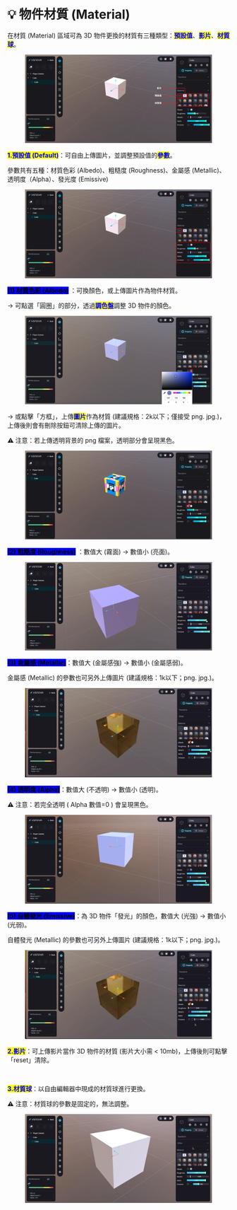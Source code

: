 # 💡 物件材質 (Material)

在材質 (Material) 區域可為 3D 物件更換的材質有三種類型：<mark style="color:blue;">**預設值**</mark>、<mark style="color:blue;">**影片**</mark>、<mark style="color:blue;">**材質球**</mark>。

<figure><img src="../../../.gitbook/assets/Frame 126.png" alt=""><figcaption></figcaption></figure>



<mark style="color:blue;">**1.預設值 (Default)**</mark>：可自由上傳圖片，並調整預設值的<mark style="color:blue;">**參數**</mark>。

參數共有五種：材質色彩 (Albedo)、粗糙度 (Roughness)、金屬感 (Metallic)、透明度（Alpha）、發光度 (Emissive)

<figure><img src="../../../.gitbook/assets/Frame 127.png" alt=""><figcaption></figcaption></figure>



<mark style="background-color:blue;">**(1) 材質色彩 (Albedo)**</mark> ：可換顏色，或上傳圖片作為物件材質。

\-> 可點選「圓圈」的部分，透過<mark style="color:blue;">**調色盤**</mark>調整 3D 物件的顏色。

<figure><img src="../../../.gitbook/assets/Frame 130.png" alt=""><figcaption></figcaption></figure>

\-> 或點擊「方框」，上傳<mark style="color:blue;">**圖片**</mark>作為材質 (建議規格：2k以下；僅接受 png. jpg.)，上傳後則會有刪除按鈕可清除上傳的圖片。

⚠️ 注意：若上傳透明背景的 png 檔案，透明部分會呈現黑色。

<figure><img src="../../../.gitbook/assets/Frame 129.png" alt=""><figcaption></figcaption></figure>



<mark style="background-color:blue;">**(2) 粗糙度 (Roughness)**</mark> ：數值大 (霧面) -> 數值小 (亮面)。

<figure><img src="../../../.gitbook/assets/粗糙度.gif" alt=""><figcaption></figcaption></figure>



<mark style="background-color:blue;">**(3) 金屬感 (Metallic)**</mark>：數值大 (金屬感強) -> 數值小 (金屬感弱)。

金屬感 (Metallic) 的參數也可另外上傳圖片 (建議規格：1k以下；png. jpg.)。

<figure><img src="../../../.gitbook/assets/金屬.gif" alt=""><figcaption></figcaption></figure>



<mark style="background-color:blue;">**(4) 透明度 (Alpha)**</mark>：數值大 (不透明) -> 數值小 (透明)。

⚠️ 注意：若完全透明 ( Alpha 數值=0 ) 會呈現黑色。

<figure><img src="../../../.gitbook/assets/Alpha (1).gif" alt=""><figcaption></figcaption></figure>



<mark style="background-color:blue;">**(5) 自體發光 (Emissive)**</mark>：為 3D 物件「發光」的顏色，數值大 (光強) -> 數值小 (光弱)。

自體發光 (Metallic) 的參數也可另外上傳圖片 (建議規格：1k以下；png. jpg.)。

<figure><img src="../../../.gitbook/assets/自體發光.gif" alt=""><figcaption></figcaption></figure>



<mark style="color:blue;">**2.影片**</mark>：可上傳影片當作 3D 物件的材質 (影片大小需 < 10mb)，上傳後則可點擊「reset」清除。

<figure><img src="../../../.gitbook/assets/video.gif" alt=""><figcaption></figcaption></figure>



<mark style="color:blue;">**3.材質球**</mark>：以自由編輯器中現成的材質球進行更換。

⚠️ 注意：材質球的參數是固定的，無法調整。

<figure><img src="../../../.gitbook/assets/PBR.gif" alt=""><figcaption></figcaption></figure>
